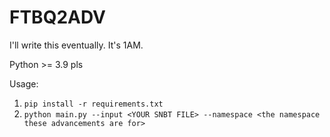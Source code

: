 # FTBQ2ADV

I'll write this eventually. It's 1AM.

Python >= 3.9 pls

Usage:

1. `pip install -r requirements.txt`
2. `python main.py --input <YOUR SNBT FILE> --namespace <the namespace these advancements are for>`
